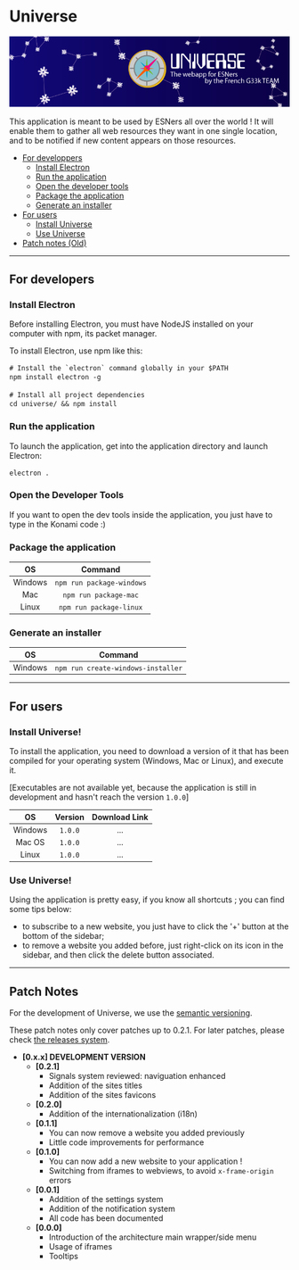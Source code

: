 # Universe

![Universe logo](https://raw.githubusercontent.com/ESNFranceG33kTeam/Universe/master/assets/img/logo.png)

This application is meant to be used by ESNers all over the world ! It will enable them to gather all web resources they want in one single location, and to be notified if new content appears on those resources.

* [For developpers](#for-developers)
  * [Install Electron](#install-electron)
  * [Run the application](#run-the-application)
  * [Open the developer tools](#open-the-developer-tools)
  * [Package the application](#package-the-application)
  * [Generate an installer](#generate-an-installer)
* [For users](#for-users)
  * [Install Universe](#install-universe)
  * [Use Universe](#use-universe)
* [Patch notes (Old)](#patch-notes)

---

## For developers

### Install Electron
Before installing Electron, you must have NodeJS installed on your computer with npm, its packet manager.

To install Electron, use npm like this:
```shell
# Install the `electron` command globally in your $PATH
npm install electron -g

# Install all project dependencies
cd universe/ && npm install
```

### Run the application
To launch the application, get into the application directory and launch Electron:
```shell
electron .
```

### Open the Developer Tools
If you want to open the dev tools inside the application, you just have to type in the Konami code :)

### Package the application
| OS | Command |
| :--: | :---: |
| Windows | `npm run package-windows` |
| Mac | `npm run package-mac` |
| Linux | `npm run package-linux` |

### Generate an installer
| OS | Command |
| :--: | :---: |
| Windows | `npm run create-windows-installer` |

---

## For users

### Install Universe!

To install the application, you need to download a version of it that has been compiled for your operating system
(Windows, Mac or Linux), and execute it.

[Executables are not available yet, because the application is still in development and hasn't reach the version
`1.0.0`]

| OS | Version | Download Link |
| :--: | :---: | :-----------: |
| Windows | `1.0.0` | ... |
| Mac OS | `1.0.0` | ... |
| Linux | `1.0.0` | ... |

### Use Universe!

Using the application is pretty easy, if you know all shortcuts ; you can find some tips below:
* to subscribe to a new website, you just have to click the '+' button at the bottom of the sidebar;
* to remove a website you added before, just right-click on its icon in the sidebar, and then click the delete button associated.


---

## Patch Notes

For the development of Universe, we use the [semantic versioning](http://semver.org/).

These patch notes only cover patches up to 0.2.1. For later patches, please check [the releases system](https://github.com/ESNFranceG33kTeam/Universe/releases).


* **[0.x.x] DEVELOPMENT VERSION**
  * **[0.2.1]**
    * Signals system reviewed: naviguation enhanced
    * Addition of the sites titles
    * Addition of the sites favicons
  * **[0.2.0]**
    * Addition of the internationalization (i18n)
  * **[0.1.1]**
    * You can now remove a website you added previously
    * Little code improvements for performance
  * **[0.1.0]**
    * You can now add a new website to your application !
    * Switching from iframes to webviews, to avoid `x-frame-origin` errors
  * **[0.0.1]**
    * Addition of the settings system
    * Addition of the notification system
    * All code has been documented
  * **[0.0.0]**
    * Introduction of the architecture main wrapper/side menu
    * Usage of iframes
    * Tooltips
